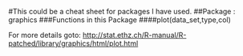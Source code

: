 #This could be a cheat sheet for packages I have used.
	##Package : graphics
		###Functions in this Package
			####plot(data_set,type,col)
			<p> For more details goto: http://stat.ethz.ch/R-manual/R-patched/library/graphics/html/plot.html </p>				
	</ul>
</ol>



